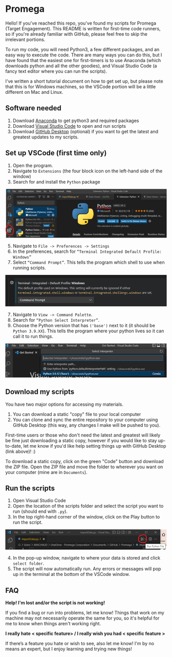 # Promega

Hello! If you've reached this repo, you've found my scripts for Promega (Target Engagement). This README is written for first-time code runners, so if you're already familiar with GitHub, please feel free to skip the irrelevant portions.

To run my code, you will need Python3, a few different packages, and an easy way to execute the code. There are many ways you can do this, but I have found that the easiest one for first-timers is to use Anaconda (which downloads python and all the other goodies), and Visual Studio Code (a fancy text editor where you can run the scripts). 

I've written a short tutorial document on how to get set up, but please note that this is for Windows machines, so the VSCode portion will be a little different on Mac and Linux.

## Software needed ##

1.	Download [Anaconda](https://www.anaconda.com/) to get python3 and required packages
2.	Download [Visual Studio Code](https://code.visualstudio.com/download) to open and run scripts
3.	Download [GitHub Desktop](https://desktop.github.com/) (optional) if you want to get the latest and greatest updates to my scripts. 

## Set up VSCode (first time only) ##
1.	Open the program.
2. Navigate to `Extensions` (the four block icon on the left-hand side of the window)
3. Search for and install the `Python` package 

![VSCode Terminal](https://github.com/anivarj/Promega/blob/main/extensions.png)

5.	Navigate to `File -> Preferences -> Settings` 
6.	In the preferences, search for `“Terminal Integrated Default Profile: Windows”`
7.	Select `“Command Prompt”`. This tells the program which shell to use when running scripts.

![VSCode Terminal](https://github.com/anivarj/Promega/blob/main/VSCode-terminal.png)

7.	Navigate to `View -> Command Palette`. 
8.	Search for `“Python Select Interpreter”`.
9.	Choose the Python version that has `('base')` next to it (it should be `Python 3.9.XX`). This tells the program where your python lives so it can call it to run things.

![VSCode Interpreter](https://github.com/anivarj/Promega/blob/main/VSCode-interpreter.png)


## Download my scripts ##
You have two major options for accessing my materials. 
1.  You can download a static "copy" file to your local computer
2.  You can clone and sync the entire repository to your computer using GitHub Desktop (this way, any changes I make will be pushed to you).

First-time users or those who don't need the latest and greatest will likely be fine just downloading a static copy, however if you would like to stay up-to-date, let me know if you'd like help setting things up with GitHub Desktop (link above)! :)  

To download a static copy, click on the green "Code" button and download the ZIP file.
Open the ZIP file and move the folder to wherever you want on your computer (mine are in `Documents`).

## Run the scripts ##
1.  Open Visual Studio Code
2.  Open the location of the scripts folder and select the script you want to run (should end with `.py`).
3.  In the top right-hand corner of the window, click on the Play button to run the script.

![VSCode Run Button](https://github.com/anivarj/Promega/blob/main/VsCode-Run.png)

4.	In the pop-up window, navigate to where your data is stored and click `select folder`.
5.	The script will now automatically run. Any errors or messages will pop up in the terminal at the bottom of the VSCode window.

## FAQ ##
**Help! I'm lost and/or the script is not working!**

If you find a bug or run into problems, let me know! Things that work on my machine may not necessarily operate the same for you, so it's helpful for me to know when things aren't working right. 


**I really hate < specific feature> / I really wish you had < specific feature >**

If there’s a feature you hate or wish to see, also let me know! I'm by no means an expert, but I enjoy learning and trying new things!



